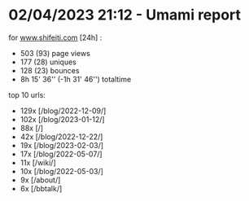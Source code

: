 # 02/04/2023 21:12 - Umami report
for www.shifeiti.com [24h] :

 - 503 (93) page views
 - 177 (28) uniques
 - 128 (23) bounces
 - 8h 15' 36'' (-1h 31' 46'') totaltime


top 10 urls:
 - 129x [/blog/2022-12-09/]
 - 102x [/blog/2023-01-12/]
 - 88x [/]
 - 42x [/blog/2022-12-22/]
 - 19x [/blog/2023-02-03/]
 - 17x [/blog/2022-05-07/]
 - 11x [/wiki/]
 - 10x [/blog/2022-05-03/]
 - 9x [/about/]
 - 6x [/bbtalk/]


